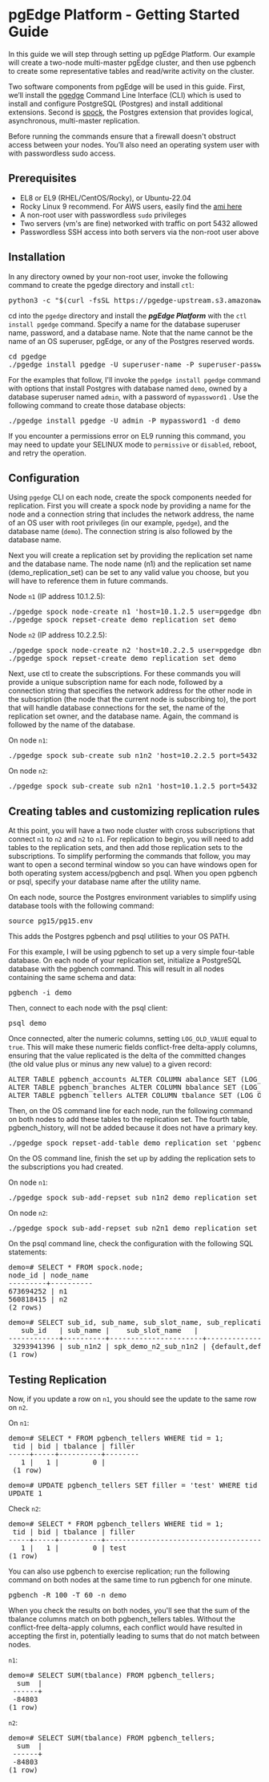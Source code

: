 # pgEdge Platform - Getting Started Guide

In this guide we will step through setting up pgEdge Platform. Our example will create a two-node multi-master pgEdge cluster, and then use pgbench to create some representative tables and read/write activity on the cluster.

Two software components from pgEdge will be used in this guide. First, we’ll install the [pgedge](https://github.com/pgedge/cli) Command Line Interface (CLI) which is 
used to install and configure PostgreSQL (Postgres) and install additional extensions. Second is [spock](https://github.com/pgedge/spock), the Postgres extension that provides logical, asynchronous, multi-master replication.

Before running the commands ensure that a firewall doesn't obstruct access between your nodes. You’ll also need an operating system user with with passwordless sudo access.

## Prerequisites
- EL8 or EL9 (RHEL/CentOS/Rocky), or Ubuntu-22.04
- Rocky Linux 9 recommend. For AWS users, easily find the [ami here](https://rockylinux.org/cloud-images/)
- A non-root user with passwordless `sudo` privileges
- Two servers (vm's are fine) networked with traffic on port 5432 allowed
- Passwordless SSH access into both servers via the non-root user above

## Installation
In any directory owned by your non-root user, invoke the following command to create the pgedge directory and install `ctl`:
<pre>
python3 -c "$(curl -fsSL https://pgedge-upstream.s3.amazonaws.com/REPO/install.py)"
</pre>

cd into the `pgedge` directory and install the ***pgEdge Platform*** with the `ctl install pgedge` command. 
Specify a name for the database superuser name, password, and a database name. 
Note that the name cannot be the name of an OS superuser, pgEdge, or any of the Postgres reserved words. 

<pre>
cd pgedge
./pgedge install pgedge -U superuser-name -P superuser-password -d database-name
</pre>

For the examples that follow, I'll invoke the `pgedge install pgedge` command with options that install Postgres with database named `demo`, owned by a database superuser named `admin`, with a password of `mypassword1` . Use the following command to create those database objects:

<pre>
./pgedge install pgedge -U admin -P mypassword1 -d demo
</pre>

If you encounter a permissions error on EL9 running this command, you may need to update your SELINUX mode to `permissive` or `disabled`, reboot, and retry the operation.

## Configuration 
Using `pgedge` CLI on each node, create the spock components needed for replication. First you will create a spock node by providing a name for the node and a connection string that includes the network address, the name of an OS user with root privileges (in our example, `pgedge`), and the database name (`demo`). The connection string is also followed by the database name.

Next you will create a replication set by providing the replication set name and the database name. The node name (n1) and the replication set name (demo_replication_set) can be set to any valid value you choose, but you will have to reference them in future commands.

Node `n1` (IP address 10.1.2.5):
<pre>
./pgedge spock node-create n1 'host=10.1.2.5 user=pgedge dbname=demo' demo
./pgedge spock repset-create demo_replication_set demo
</pre>

Node `n2` (IP address 10.2.2.5):
<pre>
./pgedge spock node-create n2 'host=10.2.2.5 user=pgedge dbname=demo' demo
./pgedge spock repset-create demo_replication_set demo
</pre>

Next, use ctl to create the subscriptions. For these commands you will provide a unique subscription name for each node, followed by a connection string that specifies the network address for the other node in the subscription (the node that the current node is subscribing to), the port that will handle database connections for the set, the name of the replication set owner, and the database name. Again, the command is followed by the name of the database.

On node `n1`:
<pre>
./pgedge spock sub-create sub_n1n2 'host=10.2.2.5 port=5432 user=pgedge dbname=demo' demo
</pre>

On node `n2`:
<pre>
./pgedge spock sub-create sub_n2n1 'host=10.1.2.5 port=5432 user=pgedge dbname=demo' demo
</pre>

## Creating tables and customizing replication rules

At this point, you will have a two node cluster with cross subscriptions that connect `n1` to `n2` and `n2` to `n1`. For replication to begin, you will need to add tables to the replication sets, and then add those replication sets to the subscriptions. To simplify performing the commands that follow, you may want to open a second terminal window so you can have windows open for both operating system access/pgbench and psql. When you open pgbench or psql, specify your database name after the utility name.

On each node, source the Postgres environment variables to simplify using database tools with the following command:
<pre>
source pg15/pg15.env
</pre>

This adds the Postgres pgbench and psql utilities to your OS PATH. 

For this example, I will be using pgbench to set up a very simple four-table database. On each node of your replication set, initialize a PostgreSQL database with the pgbench command. This will result in all nodes containing the same schema and data:
<pre>
pgbench -i demo
</pre>

Then, connect to each node with the psql client:

<pre>
psql demo
</pre>

Once connected, alter the numeric columns, setting `LOG_OLD_VALUE` equal to `true`.  This will make these numeric fields conflict-free delta-apply columns, ensuring that the value replicated is the delta of the committed changes (the old value plus or minus any new value) to a given record:

<pre>
ALTER TABLE pgbench_accounts ALTER COLUMN abalance SET (LOG_OLD_VALUE=true);
ALTER TABLE pgbench_branches ALTER COLUMN bbalance SET (LOG_OLD_VALUE=true);
ALTER TABLE pgbench_tellers ALTER COLUMN tbalance SET (LOG_OLD_VALUE=true);
</pre>

 Then, on the OS command line for each node, run the following command on both nodes to add these tables to the replication set. The fourth table, pgbench_history, will not be added because it does not have a primary key.
<pre>
./pgedge spock repset-add-table demo_replication_set 'pgbench_*' demo
</pre>

On the OS command line, finish the set up by adding the replication sets to the subscriptions you had created.<br>

On node `n1`:
<pre>
./pgedge spock sub-add-repset sub_n1n2 demo_replication_set demo
</pre>

On node `n2`:
<pre>
./pgedge spock sub-add-repset sub_n2n1 demo_replication_set demo
</pre>

On the psql command line, check the configuration with the following SQL statements:
<pre>
demo=# SELECT * FROM spock.node;
node_id | node_name
---------+----------
673694252 | n1
560818415 | n2
(2 rows)
</pre>
<pre>
demo=# SELECT sub_id, sub_name, sub_slot_name, sub_replication_sets  FROM spock.subscription;
   sub_id   | sub_name |	sub_slot_name 	|                	sub_replication_sets             
------------+----------+----------------------+--------------------------------------------------------
 3293941396 | sub_n1n2 | spk_demo_n2_sub_n1n2 | {default,default_insert_only,ddl_sql,demo_replication_set}
(1 row)
</pre>

## Testing Replication
Now, if you update a row on `n1`, you should see the update to the same row on `n2`.

On `n1`:
<pre>
demo=# SELECT * FROM pgbench_tellers WHERE tid = 1;
 tid | bid | tbalance | filler
-----+-----+----------+--------
   1 |   1 |    	0 |
 (1 row)
</pre>

<pre>
demo=# UPDATE pgbench_tellers SET filler = 'test' WHERE tid = 1;
UPDATE 1
</pre>

Check `n2`:
<pre>
demo=# SELECT * FROM pgbench_tellers WHERE tid = 1;
 tid | bid | tbalance | filler  	 
-----+-----+----------+--------------------------------------------------
   1 |   1 |    	0 | test                               
(1 row)
</pre>

You can also use pgbench to exercise replication; run the following command on both nodes at the same time to run pgbench for one minute. 
<pre>
pgbench -R 100 -T 60 -n demo
</pre>

When you check the results on both nodes, you'll see that the sum of the tbalance columns match on both pgbench_tellers tables. Without the conflict-free delta-apply columns, each conflict would have resulted in accepting the first in, potentially leading to sums that do not match between nodes.
 
`n1`:
<pre>
demo=# SELECT SUM(tbalance) FROM pgbench_tellers;
  sum  |
 ------+
 -84803
(1 row)
</pre>

`n2`:
<pre>
demo=# SELECT SUM(tbalance) FROM pgbench_tellers;
  sum  |
 ------+
 -84803
(1 row)
</pre>


